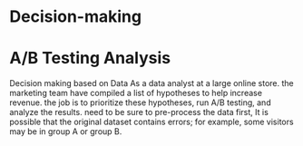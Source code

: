 # Decision-making
# A/B Testing Analysis
Decision making based on Data
As a data analyst at a large online store. the marketing team have compiled a list of hypotheses to help increase revenue.
the job is to prioritize these hypotheses, run A/B testing, and analyze the results.
need to be sure to pre-process the data first, It is possible that the original dataset contains errors; 
for example, some visitors may be in group A or group B.
